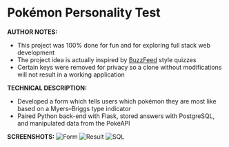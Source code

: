 # Pokémon Personality Test


**AUTHOR NOTES:**
* This project was 100% done for fun and for exploring full stack web development
* The project idea is actually inspired by [BuzzFeed](
https://www.buzzfeed.com/tag/which-character-are-you) style quizzes
* Certain keys were removed for privacy so a clone without modifications will not result in a working application 


**TECHNICAL DESCRIPTION:**
* Developed a form which tells users which pokémon they are most like based on a Myers–Briggs type indicator 
* Paired Python back-end with Flask, stored answers with PostgreSQL, and manipulated data from the PokéAPI

**SCREENSHOTS:**
![Form](https://github.com/aidanandrucyk/PokemonPersonalityTest/blob/master/img/form.png)
![Result](https://github.com/aidanandrucyk/PokemonPersonalityTest/blob/master/img/result.png)
![SQL](https://github.com/aidanandrucyk/PokemonPersonalityTest/blob/master/img/pgadmin.png)
